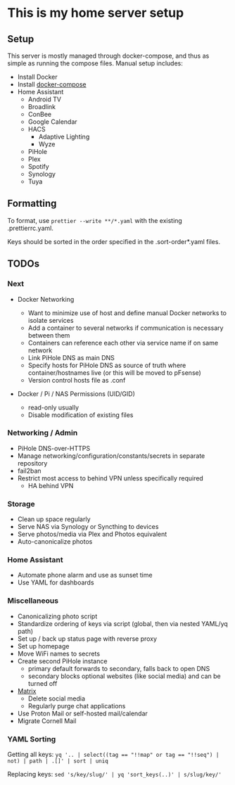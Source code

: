 # This is my home server setup

## Setup

This server is mostly managed through docker-compose, and thus as simple as
running the compose files. Manual setup includes:

- Install Docker
- Install
  [docker-compose](https://docs.linuxserver.io/images/docker-docker-compose)
- Home Assistant
  - Android TV
  - Broadlink
  - ConBee
  - Google Calendar
  - HACS
    - Adaptive Lighting
    - Wyze
  - PiHole
  - Plex
  - Spotify
  - Synology
  - Tuya

## Formatting

To format, use `prettier --write **/*.yaml` with the existing .prettierrc.yaml.

Keys should be sorted in the order specified in the .sort-order\*.yaml files.

## TODOs

### Next

- Docker Networking

  - Want to minimize use of host and define manual Docker networks to isolate
    services
  - Add a container to several networks if communication is necessary between
    them
  - Containers can reference each other via service name if on same network
  - Link PiHole DNS as main DNS
  - Specify hosts for PiHole DNS as source of truth where container/hostnames
    live (or this will be moved to pFsense)
  - Version control hosts file as .conf

- Docker / Pi / NAS Permissions (UID/GID)
  - read-only usually
  - Disable modification of existing files

### Networking / Admin

- PiHole DNS-over-HTTPS
- Manage networking/configuration/constants/secrets in separate repository
- fail2ban
- Restrict most access to behind VPN unless specifically required
  - HA behind VPN

### Storage

- Clean up space regularly
- Serve NAS via Synology or Syncthing to devices
- Serve photos/media via Plex and Photos equivalent
- Auto-canonicalize photos

### Home Assistant

- Automate phone alarm and use as sunset time
- Use YAML for dashboards

### Miscellaneous

- Canonicalizing photo script
- Standardize ordering of keys via script (global, then via nested YAML/yq path)
- Set up / back up status page with reverse proxy
- Set up homepage
- Move WiFi names to secrets
- Create second PiHole instance
  - primary default forwards to secondary, falls back to open DNS
  - secondary blocks optional websites (like social media) and can be turned off
- [Matrix](https://github.com/spantaleev/matrix-docker-ansible-deploy/blob/master/docs/README.md)
  - Delete social media
  - Regularly purge chat applications
- Use Proton Mail or self-hosted mail/calendar
- Migrate Cornell Mail

### YAML Sorting

Getting all keys:
`yq '.. | select((tag == "!!map" or tag == "!!seq") | not) | path | .[]' | sort | uniq`

Replacing keys: `sed 's/key/slug/' | yq 'sort_keys(..)' | s/slug/key/'`
